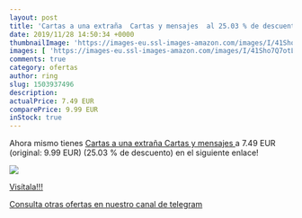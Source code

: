 ```yaml
---
layout: post
title: 'Cartas a una extraña  Cartas y mensajes  al 25.03 % de descuento'
date: 2019/11/28 14:50:34 +0000
thumbnailImage: 'https://images-eu.ssl-images-amazon.com/images/I/41Sho7Q7otL._SL200_.jpg'
images: [ 'https://images-eu.ssl-images-amazon.com/images/I/41Sho7Q7otL._SL200_.jpg' ]
comments: true
category: ofertas
author: ring
slug: 1503937496
description:
actualPrice: 7.49 EUR
comparePrice: 9.99 EUR
inStock: true
---
```


Ahora mismo tienes [Cartas a una extraña  Cartas y mensajes ](https://www.amazon.com/dp/1503937496/?tag=redken08-20) a 7.49 EUR (original: 9.99 EUR) (25.03 %  de descuento) en el siguiente enlace!

[![](https://images-eu.ssl-images-amazon.com/images/I/41Sho7Q7otL._SL200_.jpg)](https://www.amazon.com/dp/1503937496/?tag=redken08-20)

[Visítala!!!](https://www.amazon.com/dp/1503937496/?tag=redken08-20)

[Consulta otras ofertas en nuestro canal de telegram](https://t.me/s/ofertas25)
